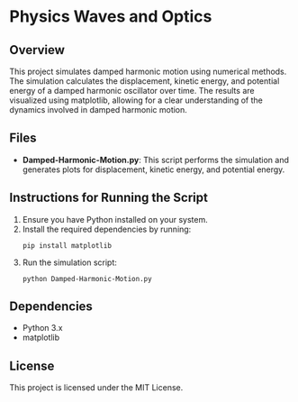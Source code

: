 # Physics Waves and Optics

## Overview
This project simulates damped harmonic motion using numerical methods. The simulation calculates the displacement, kinetic energy, and potential energy of a damped harmonic oscillator over time. The results are visualized using matplotlib, allowing for a clear understanding of the dynamics involved in damped harmonic motion.

## Files
- **Damped-Harmonic-Motion.py**: This script performs the simulation and generates plots for displacement, kinetic energy, and potential energy.

## Instructions for Running the Script
1. Ensure you have Python installed on your system.
2. Install the required dependencies by running:
   ```
   pip install matplotlib
   ```
3. Run the simulation script:
   ```
   python Damped-Harmonic-Motion.py
   ```

## Dependencies
- Python 3.x
- matplotlib

## License
This project is licensed under the MIT License.